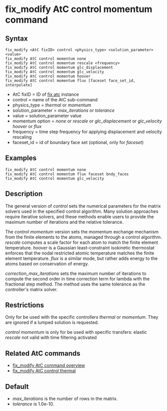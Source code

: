 # fix_modify AtC control momentum command

## Syntax

    fix_modify <AtC fixID> control <physics_type> <solution_parameter> <value>
    fix_modify AtC control momentum none
    fix_modify AtC control momentum rescale <frequency>
    fix_modify AtC control momentum glc_displacement
    fix_modify AtC control momentum glc_velocity
    fix_modify AtC control momentum hoover
    fix_modify AtC control momentum flux [faceset face_set_id, interpolate]

-   AtC fixID = ID of [fix atc](fix_atc) instance
-   control = name of the AtC sub-command
-   physics_type = *thermal* or *momentum*
-   solution_parameter = *max_iterations* or *tolerance*
-   value = solution_parameter value
-   momentum option = *none* or *rescale* or *glc_displacement* or
    *glc_velocity* *hoover* or *flux*
-   frequency = time step frequency for applying displacement and
    velocity rescaling
-   faceset_id = id of boundary face set (optional, only for *faceset*)

## Examples

``` LAMMPS
fix_modify AtC control momentum none
fix_modify AtC control momentum flux faceset bndy_faces
fix_modify AtC control momentum glc_velocity
```

## Description

The general version of *control* sets the numerical parameters for the
matrix solvers used in the specified control algorithm. Many solution
approaches require iterative solvers, and these methods enable users to
provide the maximum number of iterations and the relative tolerance.

The *control momentum* version sets the momentum exchange mechanism from
the finite elements to the atoms, managed through a control algorithm.
*rescale* computes a scale factor for each atom to match the finite
element temperature. *hoover* is a Gaussian least-constraint isokinetic
thermostat enforces that the nodal restricted atomic temperature matches
the finite element temperature. *flux* is a similar mode, but rather
adds energy to the atoms based on conservation of energy.

*correction_max_iterations* sets the maximum number of iterations to
compute the second order in time correction term for lambda with the
fractional step method. The method uses the same tolerance as the
controller\'s matrix solver.

## Restrictions

Only for be used with the specific controllers *thermal* or *momentum*.
They are ignored if a lumped solution is requested.

*control momentum* is only for be used with specific transfers: elastic
*rescale* not valid with time filtering activated

## Related AtC commands

-   [fix_modify AtC command overview](atc_fix_modify)
-   [fix_modify AtC control thermal](atc_control_thermal)

## Default

-   *max_iterations* is the number of rows in the matrix.
-   *tolerance* is 1.0e-10.

